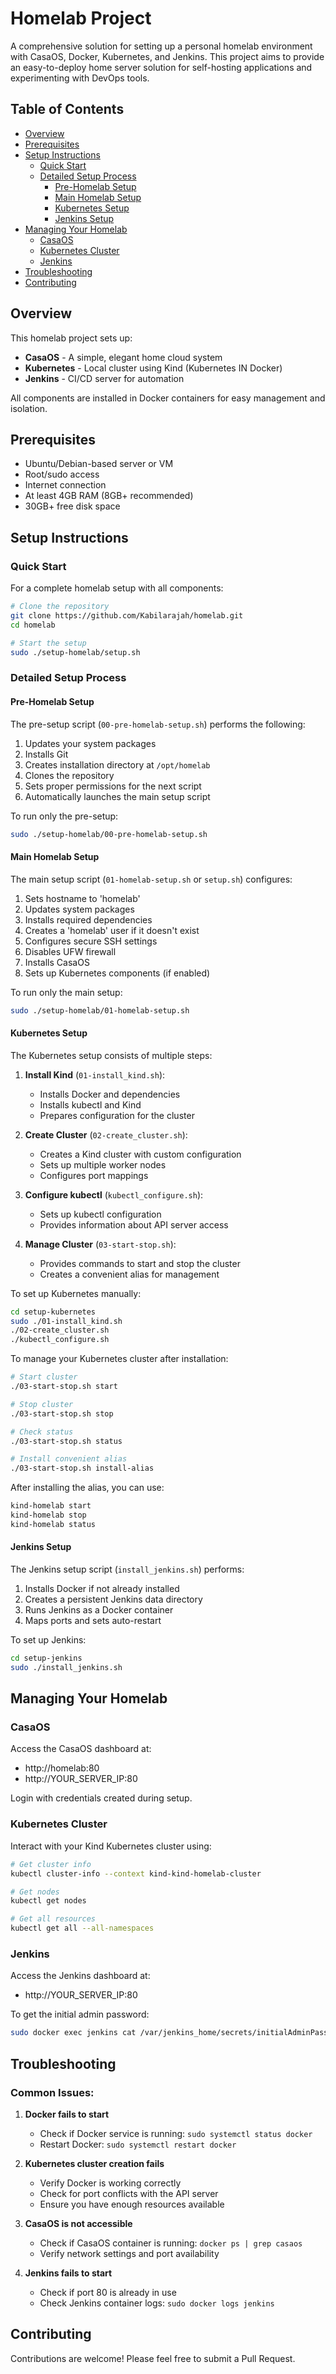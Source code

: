 # Homelab Project

A comprehensive solution for setting up a personal homelab environment with CasaOS, Docker, Kubernetes, and Jenkins. This project aims to provide an easy-to-deploy home server solution for self-hosting applications and experimenting with DevOps tools.

## Table of Contents

- [Overview](#overview)
- [Prerequisites](#prerequisites)
- [Setup Instructions](#setup-instructions)
  - [Quick Start](#quick-start)
  - [Detailed Setup Process](#detailed-setup-process)
    - [Pre-Homelab Setup](#pre-homelab-setup)
    - [Main Homelab Setup](#main-homelab-setup)
    - [Kubernetes Setup](#kubernetes-setup)
    - [Jenkins Setup](#jenkins-setup)
- [Managing Your Homelab](#managing-your-homelab)
  - [CasaOS](#casaos)
  - [Kubernetes Cluster](#kubernetes-cluster)
  - [Jenkins](#jenkins)
- [Troubleshooting](#troubleshooting)
- [Contributing](#contributing)

## Overview

This homelab project sets up:

- **CasaOS** - A simple, elegant home cloud system
- **Kubernetes** - Local cluster using Kind (Kubernetes IN Docker)
- **Jenkins** - CI/CD server for automation

All components are installed in Docker containers for easy management and isolation.

## Prerequisites

- Ubuntu/Debian-based server or VM
- Root/sudo access
- Internet connection
- At least 4GB RAM (8GB+ recommended)
- 30GB+ free disk space

## Setup Instructions

### Quick Start

For a complete homelab setup with all components:

```bash
# Clone the repository
git clone https://github.com/Kabilarajah/homelab.git
cd homelab

# Start the setup
sudo ./setup-homelab/setup.sh
```

### Detailed Setup Process

#### Pre-Homelab Setup

The pre-setup script (`00-pre-homelab-setup.sh`) performs the following:

1. Updates your system packages
2. Installs Git
3. Creates installation directory at `/opt/homelab`
4. Clones the repository
5. Sets proper permissions for the next script
6. Automatically launches the main setup script

To run only the pre-setup:

```bash
sudo ./setup-homelab/00-pre-homelab-setup.sh
```

#### Main Homelab Setup

The main setup script (`01-homelab-setup.sh` or `setup.sh`) configures:

1. Sets hostname to 'homelab'
2. Updates system packages
3. Installs required dependencies
4. Creates a 'homelab' user if it doesn't exist
5. Configures secure SSH settings
6. Disables UFW firewall
7. Installs CasaOS
8. Sets up Kubernetes components (if enabled)

To run only the main setup:

```bash
sudo ./setup-homelab/01-homelab-setup.sh
```

#### Kubernetes Setup

The Kubernetes setup consists of multiple steps:

1. **Install Kind** (`01-install_kind.sh`):
   - Installs Docker and dependencies
   - Installs kubectl and Kind
   - Prepares configuration for the cluster

2. **Create Cluster** (`02-create_cluster.sh`):
   - Creates a Kind cluster with custom configuration
   - Sets up multiple worker nodes
   - Configures port mappings

3. **Configure kubectl** (`kubectl_configure.sh`):
   - Sets up kubectl configuration
   - Provides information about API server access

4. **Manage Cluster** (`03-start-stop.sh`):
   - Provides commands to start and stop the cluster
   - Creates a convenient alias for management

To set up Kubernetes manually:

```bash
cd setup-kubernetes
sudo ./01-install_kind.sh
./02-create_cluster.sh
./kubectl_configure.sh
```

To manage your Kubernetes cluster after installation:

```bash
# Start cluster
./03-start-stop.sh start

# Stop cluster
./03-start-stop.sh stop

# Check status
./03-start-stop.sh status

# Install convenient alias
./03-start-stop.sh install-alias
```

After installing the alias, you can use:

```bash
kind-homelab start
kind-homelab stop
kind-homelab status
```

#### Jenkins Setup

The Jenkins setup script (`install_jenkins.sh`) performs:

1. Installs Docker if not already installed
2. Creates a persistent Jenkins data directory
3. Runs Jenkins as a Docker container
4. Maps ports and sets auto-restart

To set up Jenkins:

```bash
cd setup-jenkins
sudo ./install_jenkins.sh
```

## Managing Your Homelab

### CasaOS

Access the CasaOS dashboard at:
- http://homelab:80
- http://YOUR_SERVER_IP:80

Login with credentials created during setup.

### Kubernetes Cluster

Interact with your Kind Kubernetes cluster using:

```bash
# Get cluster info
kubectl cluster-info --context kind-kind-homelab-cluster

# Get nodes
kubectl get nodes

# Get all resources
kubectl get all --all-namespaces
```

### Jenkins

Access the Jenkins dashboard at:
- http://YOUR_SERVER_IP:80

To get the initial admin password:

```bash
sudo docker exec jenkins cat /var/jenkins_home/secrets/initialAdminPassword
```

## Troubleshooting

### Common Issues:

1. **Docker fails to start**
   - Check if Docker service is running: `sudo systemctl status docker`
   - Restart Docker: `sudo systemctl restart docker`

2. **Kubernetes cluster creation fails**
   - Verify Docker is working correctly
   - Check for port conflicts with the API server
   - Ensure you have enough resources available

3. **CasaOS is not accessible**
   - Check if CasaOS container is running: `docker ps | grep casaos`
   - Verify network settings and port availability

4. **Jenkins fails to start**
   - Check if port 80 is already in use
   - Check Jenkins container logs: `sudo docker logs jenkins`

## Contributing

Contributions are welcome! Please feel free to submit a Pull Request.
